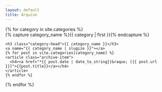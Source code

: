 ```yaml
---
layout: default
title: Arquivo
---
```



<div id="archives">
{% for category in site.categories %}
  <div class="archive-group">
    {% capture category_name %}{{ category | first }}{% endcapture %}
    <div id="#{{ category_name | slugize }}"></div>
    <p></p>

    <h3 class="category-head">{{ category_name }}</h3>
    <a name="{{ category_name | slugize }}"></a>
    {% for post in site.categories[category_name] %}
    <article class="archive-item">
      <h4><a href="*{{ post.date | date_to_string}}&raquo; [{{ post.url }}]">{{post.title}}</a></h4>
    </article>
    {% endfor %}
  </div>
{% endfor %}
</div>
